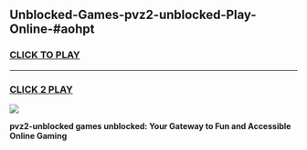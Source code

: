 
## Unblocked-Games-pvz2-unblocked-Play-Online-#aohpt
<h3>
<a href="https://premium.freeplayer.one?title=pvz2-unblocked&ref=27F">CLICK TO PLAY</a></h3>
<hr>

<h3>
<a href="https://premium.freeplayer.one?title=pvz2-unblocked&ref=27F">CLICK 2 PLAY</a>
  
</h3>

<a href="https://premium.freeplayer.one?title=pvz2-unblocked&ref=27F"><img src="https://clearcache.store/games.png"></a>


**pvz2-unblocked games unblocked: Your Gateway to Fun and Accessible Online Gaming**
